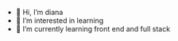 - 👋 Hi, I’m diana
- 👀 I’m interested in learning
- 🌱 I’m currently learning front end and full stack


<!---
diananov11/diananov11 is a ✨ special ✨ repository because its `README.md` (this file) appears on your GitHub profile.
You can click the Preview link to take a look at your changes.
--->
